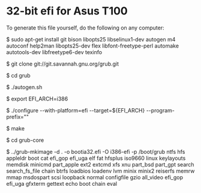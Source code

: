 32-bit efi for Asus T100
========================

To generate this file yourself, do the following on any computer:

$ sudo apt-get install git bison libopts25 libselinux1-dev autogen m4 autoconf help2man libopts25-dev flex libfont-freetype-perl automake autotools-dev libfreetype6-dev texinfo

$ git clone git://git.savannah.gnu.org/grub.git

$ cd grub

$ ./autogen.sh

$ export EFI_ARCH=i386

$ ./configure --with-platform=efi --target=${EFI_ARCH} --program-prefix=""

$ make

$ cd grub-core

$ ../grub-mkimage -d . -o bootia32.efi -O i386-efi -p /boot/grub ntfs hfs appleldr boot cat efi_gop efi_uga elf fat hfsplus iso9660 linux keylayouts memdisk minicmd part_apple ext2 extcmd xfs xnu part_bsd part_gpt search search_fs_file chain btrfs loadbios loadenv lvm minix minix2 reiserfs memrw mmap msdospart scsi loopback normal configfile gzio all_video efi_gop efi_uga  gfxterm gettext echo boot chain eval


